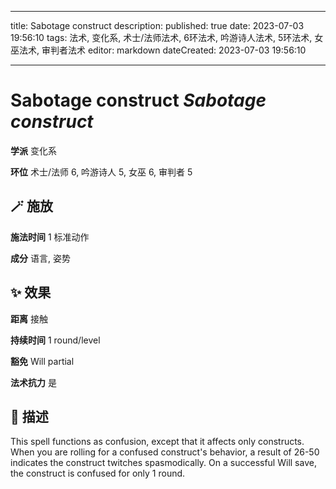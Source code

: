 
---
title: Sabotage construct
description: 
published: true
date: 2023-07-03 19:56:10
tags: 法术, 变化系, 术士/法师法术, 6环法术, 吟游诗人法术, 5环法术, 女巫法术, 审判者法术
editor: markdown
dateCreated: 2023-07-03 19:56:10

---

# **Sabotage construct** *Sabotage construct*

**学派** 变化系 

**环位** 术士/法师 6, 吟游诗人 5, 女巫 6, 审判者 5

## 🪄 施放

**施法时间** 1 标准动作

**成分** 语言, 姿势

## ✨ 效果  

**距离** 接触  

**持续时间** 1 round/level 

**豁免** Will partial

**法术抗力** 是

## 📖 描述

This spell functions as confusion, except that it affects only constructs. When you are rolling for a confused construct's behavior, a result of 26-50 indicates the construct twitches spasmodically. On a successful Will save, the construct is confused for only 1 round.
    